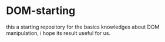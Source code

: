 # DOM-starting

this a starting repository for the basics knowledges about DOM manipulation,
i hope its result useful for us.
